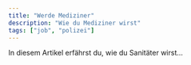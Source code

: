 ```yaml
---
title: "Werde Mediziner"
description: "Wie du Mediziner wirst"
tags: ["job", "polizei"]
---
```


In diesem Artikel erfährst du, wie du Sanitäter wirst...

